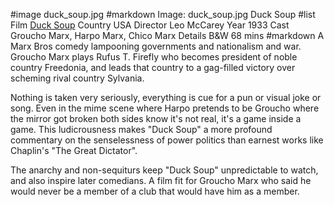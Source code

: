 #image	duck_soup.jpg
#markdown
Image:
duck_soup.jpg
Duck Soup
#list
Film	[Duck Soup](https://www.imdb.com/title/tt0023969/)
Country	USA
Director	Leo McCarey
Year	1933
Cast	Groucho Marx, Harpo Marx, Chico Marx
Details	B&W 68 mins
#markdown
A Marx Bros comedy lampooning governments and nationalism and war.
Groucho Marx plays Rufus T. Firefly who becomes president of
noble country Freedonia, and leads that country to a gag-filled victory
over scheming rival country Sylvania.

Nothing is taken very seriously, everything is cue for a pun or
visual joke or song.  Even in the mime scene where Harpo pretends
to be Groucho where the mirror got broken both sides know it's not
real, it's a game inside a game.  This ludicrousness makes "Duck
Soup" a more profound commentary on the senselessness of power
politics than earnest works like Chaplin's "The Great Dictator".

The anarchy and non-sequiturs keep "Duck Soup" unpredictable to
watch, and also inspire later comedians.  A film fit for Groucho
Marx who said he would never be a member of a club that would have
him as a member.
